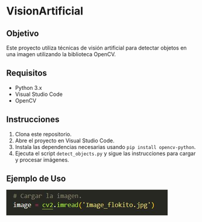 # VisionArtificial

## Objetivo
Este proyecto utiliza técnicas de visión artificial para detectar objetos en una imagen utilizando la biblioteca OpenCV.

## Requisitos
- Python 3.x
- Visual Studio Code
- OpenCV

## Instrucciones
1. Clona este repositorio.
2. Abre el proyecto en Visual Studio Code.
3. Instala las dependencias necesarias usando `pip install opencv-python`.
4. Ejecuta el script `detect_objects.py` y sigue las instrucciones para cargar y procesar imágenes.

## Ejemplo de Uso
![Ejemplo](ejemplo_carga_imagen.JPG)
